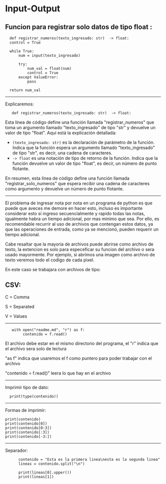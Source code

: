 # Input-Output


## Funcion para registrar solo datos de tipo float : 

      def registrar_numeros(texto_ingresado: str)  -> float:
      control = True

      while True:
          num = input(texto_ingresado)

          try:
              num_val = float(num)
              control = True
          except ValueError:
              pass

      return num_val
      
      
  ---------------
 Explicaremos: 
 
       def registrar_numeros(texto_ingresado: str)  -> float:
 
 Esta línea de código define una función llamada "registrar_numeros" que toma un argumento llamado "texto_ingresado" de tipo "str" y devuelve un valor de tipo "float". Aquí está la explicación detallada:

- `(texto_ingresado: str)` es la declaración de parámetro de la función. Indica que la función espera un argumento llamado "texto_ingresado" de tipo "str", es decir, una cadena de caracteres.
- `-> float` es una notación de tipo de retorno de la función. Indica que la función devuelve un valor de tipo "float", es decir, un número de punto flotante.

En resumen, esta línea de código define una función llamada "registrar_solo_numeros" que espera recibir una cadena de caracteres como argumento y devuelve un número de punto flotante.

-----------------
El problema de ingresar nota por nota en un programa de python es que puede que aveces me demore en hacer esto, incluso es importante considerar esto si ingreso secuencialmente y rapido todas las notas, igualmente habra un tiempo adicional, por mas minimo que sea. Por ello, es recomendable recurrir al uso de archivos que contengan estos datos, ya que las operaciones de entrada, como ya se mencionó, pueden requerir un tiempo adicional.

Cabe resaltar que la mayoria de archivos puede abrirse como archivo de texto, la extencion es solo para especeficar su funcion del archivo o sera usado mayormente. Por ejemplo, si abrimos una imagen como archivo de texto veremos todo el codigo de cada pixel.

En este caso se trabajara con archivos de tipo:

## CSV:
C = Comma

S = Separated

V = Values

--------------

       with open("readme.md", "r") as f:
            contenido = f.read()
      

El archivo debe estar en el mismo directorio del programa, el "r" indica que el archivo sera solo de lectura

"as f" indica que usaremos el f como puntero para poder trabajar con el archivo

"contenido = f.read()"   leera lo que hay en el archivo 

----

Imprimir tipo de dato:

      print(type(contenido))
      
 --------
 Formas de imprimir:
 
    print(contenido)
    print(contenido[0])
    print(contenido[0:3])
    print(contenido[:3])
    print(contenido[-3:])
    
    
 ----------
 Separador: 
 
 
          contenido = "Esta es la primera linea\nesta es la segunda linea"
          lineas = contenido.split("\n")
          
          print(lineas[0].upper())
          print(lineas[1])
    


